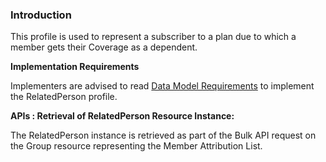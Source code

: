 ### Introduction

This profile is used to represent a subscriber to a plan due to which a member gets their Coverage as a dependent. 


**Implementation Requirements**

Implementers are advised to read [Data Model Requirements](spec.html#member-attribution-list-data-model-requirements) to implement the RelatedPerson profile.


**APIs : Retrieval of RelatedPerson Resource Instance:**

The RelatedPerson instance is retrieved as part of the Bulk API request on the Group resource representing the Member Attribution List.